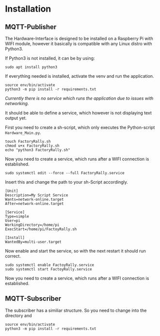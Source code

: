 # Installation

## MQTT-Publisher

The Hardware-Interface is designed to be installed on a Raspberry Pi with WIFI module, however it basically is compatible with any Linux distro with Python3.

If Python3 is not installed, it can be by using:

```
sudo apt install python3
```

If everything needed is installed, activate the venv and run the application.

```
source env/bin/activate
python3 -m pip install -r requirements.txt
```

*Currently there is no service which runs the application due to issues with networking.*

It should be able to define a service, which however is not displaying text output yet.

First you need to create a sh-script, which only executes the Python-script `Hardware_Main.py`.

```
touch FactoryRally.sh
chmod u+x FactoryRally.sh
echo "python3 FactoryRally.sh"
```

Now you need to create a service, which runs after a WIFI connection is established.

```
sudo systemctl edit --force --full FactoryRally.service
```

Insert this and change the path to your sh-Script accordingly.


```
[Unit]
Description=My Script Service
Wants=network-online.target
After=network-online.target

[Service]
Type=simple
User=pi
WorkingDirectory=/home/pi
ExecStart=/home/pi/FactoyRally.sh

[Install]
WantedBy=multi-user.target
```



Now enable and start the service, so with the next restart it should run correct.

```
sudo systemctl enable FactoyRally.service
sudo systemctl start FactoyRally.service
```

Now you need to create a service, which runs after a WIFI connection is established.

## MQTT-Subscriber

The subscriber has a similiar structure. So you need to change into the directory and

```
source env/bin/activate
python3 -m pip install -r requirements.txt
```

